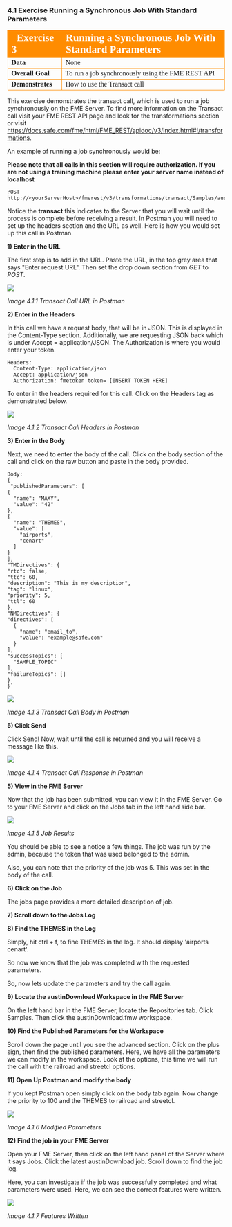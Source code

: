 ### 4.1 Exercise Running a Synchronous Job With Standard Parameters

<table style="border-spacing: 0px;border-collapse: collapse;font-family:serif">
<tr>
<td width=25% style="vertical-align:middle;background-color:darkorange;border: 2px solid darkorange">
<i class="fa fa-cogs fa-lg fa-pull-left fa-fw" style="color:white;padding-right: 12px;vertical-align:text-top"></i>
<span style="color:white;font-size:x-large;font-weight: bold">Exercise 3</span>
</td>
<td style="border: 2px solid darkorange;background-color:darkorange;color:white">
<span style="color:white;font-size:x-large;font-weight: bold">Running a Synchronous Job With Standard Parameters</span>
</td>
</tr>

<tr>
<td style="border: 1px solid darkorange; font-weight: bold">Data</td>
<td style="border: 1px solid darkorange">None</td>
</tr>

<tr>
<td style="border: 1px solid darkorange; font-weight: bold">Overall Goal</td>
<td style="border: 1px solid darkorange">To run a job synchronously using the FME REST API</td>
</tr>

<tr>
<td style="border: 1px solid darkorange; font-weight: bold">Demonstrates</td>
<td style="border: 1px solid darkorange">How to use the Transact call</td>
</tr>

</table>

This exercise demonstrates the transact call, which is used to run a job synchronously on the FME Server. To find more information on the Transact call visit your FME REST API page and look for the transformations section or visit https://docs.safe.com/fme/html/FME_REST/apidoc/v3/index.html#!/transformations.   

An example of running a job synchronously would be:

**Please note that all calls in this section will require authorization. If you are not using a training machine please enter your server name instead of localhost**

    POST http://<yourServerHost>/fmerest/v3/transformations/transact/Samples/austinDownload.fmw

Notice the **transact** this indicates to the Server that you will wait
until the process is complete before receiving a result. In Postman you
will need to set up the headers section and the URL as well. Here is how
you would set up this call in Postman.

**1) Enter in the URL**

The first step is to add in the URL. Paste the URL, in the top grey area that says "Enter request URL". Then set the drop down section from *GET* to *POST*.


![](./Images/image4.1.1.TransactURL.png)

*Image 4.1.1 Transact Call URL in Postman*


**2) Enter in the Headers**

In this call we have a request body, that will be in JSON. This is
displayed in the Content-Type section. Additionally, we are requesting
JSON back which is under Accept = application/JSON. The Authorization is
where you would enter your token.

    Headers:
      Content-Type: application/json
      Accept: application/json
      Authorization: fmetoken token= [INSERT TOKEN HERE]

To enter in the headers required for this call. Click on the Headers tag as demonstrated below.  

![](./Images/image4.1.2.TransactPostman.png)

*Image 4.1.2 Transact Call Headers in Postman*


**3) Enter in the Body**

Next, we need to enter the body of the call. Click on the body section
of the call and click on the raw button and paste in the body provided.

    Body:
    {
     "publishedParameters": [
    {
      "name": "MAXY",
      "value": "42"
    },
    {
      "name": "THEMES",
      "value": [
        "airports",
        "cenart"
      ]
    }
    ],
    "TMDirectives": {
    "rtc": false,
    "ttc": 60,
    "description": "This is my description",
    "tag": "linux",
    "priority": 5,
    "ttl": 60
    },
    "NMDirectives": {
    "directives": [
      {
        "name": "email_to",
        "value": "example@safe.com"
      }
    ],
    "successTopics": [
      "SAMPLE_TOPIC"
    ],
    "failureTopics": []
    }
    }`


![](./Images/image4.1.3.TransactBodyPostman.png)

*Image 4.1.3 Transact Call Body in Postman*

**5) Click Send**

Click Send! Now, wait until the call is returned and you will receive a
message like this.

![](./Images/image4.1.4.TransactResponsePostman.png)

*Image 4.1.4 Transact Call Response in Postman*

**5) View in the FME Server**

Now that the job has been submitted, you can view it in the FME Server. Go to your FME Server and click on the Jobs tab in the left hand side bar.

![](./Images/image4.1.5.JobId.png)

*Image 4.1.5 Job Results*

You should be able to see a notice a few things. The job was run by the admin, because the token that was used belonged to the admin.

Also, you can note that the priority of the job was 5. This was set in the body of the call.

**6) Click on the Job**

The jobs page provides a more detailed description of job.

**7) Scroll down to the Jobs Log**

**8) Find the THEMES in the Log**

Simply, hit ctrl + f, to fine THEMES in the log. It should display 'airports cenart'.

So now we know that the job was completed with the requested parameters.

So, now lets update the parameters and try the call again.

**9) Locate the austinDownload Workspace in the FME Server**

On the left hand bar in the FME Server, locate the Repositories tab. Click Samples. Then click the austinDownload.fmw workspace.

**10) Find the Published Parameters for the Workspace**

Scroll down the page until you see the advanced section. Click on the plus sign, then find the published parameters. Here, we have all the parameters we can modify in the workspace. Look at the options, this time we will run the call with the railroad and streetcl options.

**11) Open Up Postman and modify the body**

If you kept Postman open simply click on the body tab again. Now change the priority to 100 and the THEMES to railroad and streetcl.

![](./Images/image4.1.6.modifiedparameters.png)

*Image 4.1.6 Modified Parameters*

**12) Find the job in your FME Server**

Open your FME Server, then click on the left hand panel of the Server where it says Jobs. Click the latest austinDownload job. Scroll down to find the job log.

Here, you can investigate if the job was successfully completed and what parameters were used. Here, we can see the correct features were written.

![](./Images/image4.1.7.FeaturesWritten.png)

*Image 4.1.7 Features Written*
